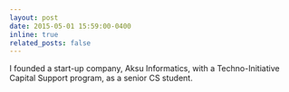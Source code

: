 ```yaml
---
layout: post
date: 2015-05-01 15:59:00-0400
inline: true
related_posts: false
---
```


I founded a start-up company, Aksu Informatics, with a Techno-Initiative Capital Support program, as a senior CS student.
